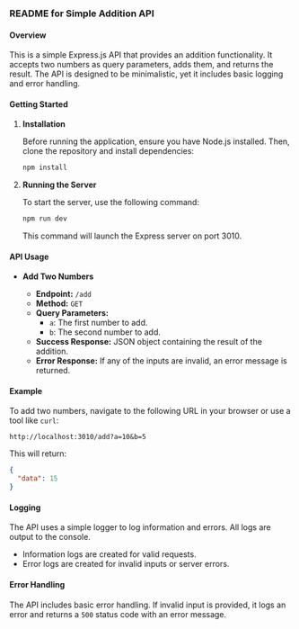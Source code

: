 ### README for Simple Addition API

#### Overview

This is a simple Express.js API that provides an addition functionality. It accepts two numbers as query parameters, adds them, and returns the result. The API is designed to be minimalistic, yet it includes basic logging and error handling.

#### Getting Started

1. **Installation**

   Before running the application, ensure you have Node.js installed. Then, clone the repository and install dependencies:

   ```bash
   npm install
   ```

2. **Running the Server**

   To start the server, use the following command:

   ```bash
   npm run dev
   ```

   This command will launch the Express server on port 3010. 

#### API Usage

- **Add Two Numbers**

  - **Endpoint:** `/add`
  - **Method:** `GET`
  - **Query Parameters:**
    - `a`: The first number to add.
    - `b`: The second number to add.
  - **Success Response:** JSON object containing the result of the addition.
  - **Error Response:** If any of the inputs are invalid, an error message is returned.

#### Example

To add two numbers, navigate to the following URL in your browser or use a tool like `curl`:

```
http://localhost:3010/add?a=10&b=5
```

This will return:

```json
{
  "data": 15
}
```

#### Logging

The API uses a simple logger to log information and errors. All logs are output to the console.

- Information logs are created for valid requests.
- Error logs are created for invalid inputs or server errors.

#### Error Handling

The API includes basic error handling. If invalid input is provided, it logs an error and returns a `500` status code with an error message.
